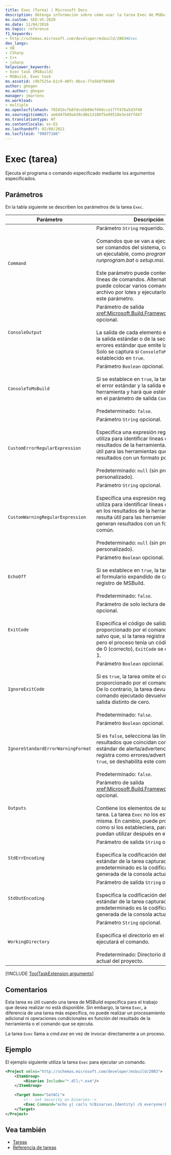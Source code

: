 ```yaml
---
title: Exec (Tarea) | Microsoft Docs
description: Obtenga información sobre cómo usar la tarea Exec de MSBuild para ejecutar un programa o un comando especificado mediante los argumentos especificados.
ms.custom: SEO-VS-2020
ms.date: 11/04/2016
ms.topic: reference
f1_keywords:
- http://schemas.microsoft.com/developer/msbuild/2003#Exec
dev_langs:
- VB
- CSharp
- C++
- jsharp
helpviewer_keywords:
- Exec task [MSBuild]
- MSBuild, Exec task
ms.assetid: c9b7525a-b1c9-40fc-8bce-77a5b8f960d8
author: ghogen
ms.author: ghogen
manager: jmartens
ms.workload:
- multiple
ms.openlocfilehash: 785d1bcfb8fdce5b09e749dcca17ff476a5d3f48
ms.sourcegitcommit: ae6d47b09a439cd0e13180f5e89510e3e347fd47
ms.translationtype: HT
ms.contentlocale: es-ES
ms.lasthandoff: 02/08/2021
ms.locfileid: "99877166"
---
```

# <a name="exec-task"></a>Exec (tarea)

Ejecuta el programa o comando especificado mediante los argumentos especificados.

## <a name="parameters"></a>Parámetros

En la tabla siguiente se describen los parámetros de la tarea `Exec`.

|Parámetro|Descripción|
|---------------|-----------------|
|`Command`|Parámetro `String` requerido.<br /><br /> Comandos que se van a ejecutar. Pueden ser comandos del sistema, como attrib, o un ejecutable, como *program.exe*, *runprogram.bat* o *setup.msi*.<br /><br /> Este parámetro puede contener varias líneas de comandos. Alternativamente, puede colocar varios comandos en un archivo por lotes y ejecutarlo utilizando este parámetro.|
|`ConsoleOutput`|Parámetro de salida <xref:Microsoft.Build.Framework.ITaskItem>`[]` opcional.<br /><br /> La salida de cada elemento es una línea de la salida estándar o de la secuencia de errores estándar que emite la herramienta. Solo se captura si `ConsoleToMsBuild` está establecido en `true`.|
|`ConsoleToMsBuild`|Parámetro `Boolean` opcional.<br /><br /> Si se establece en `true`, la tarea capturará el error estándar y la salida estándar de la herramienta y hará que estén disponibles en el parámetro de salida `ConsoleOutput`.<br /><br />Predeterminado: `false`.|
|`CustomErrorRegularExpression`|Parámetro `String` opcional.<br /><br /> Especifica una expresión regular que se utiliza para identificar líneas de error en los resultados de la herramienta. Esto resulta útil para las herramientas que generan resultados con un formato poco común.<br /><br />Predeterminado: `null` (sin procesamiento personalizado).|
|`CustomWarningRegularExpression`|Parámetro `String` opcional.<br /><br /> Especifica una expresión regular que se utiliza para identificar líneas de advertencia en los resultados de la herramienta. Esto resulta útil para las herramientas que generan resultados con un formato poco común.<br /><br />Predeterminado: `null` (sin procesamiento personalizado).|
|`EchoOff`|Parámetro `Boolean` opcional.<br /><br /> Si se establece en `true`, la tarea no emitirá el formulario expandido de `Command` al registro de MSBuild.<br /><br />Predeterminado: `false`.|
|`ExitCode`|Parámetro de solo lectura de salida `Int32` opcional.<br /><br /> Especifica el código de salida proporcionado por el comando ejecutado, salvo que, si la tarea registra algún error, pero el proceso tenía un código de salida de 0 (correcto), `ExitCode` se establece en-1.|
|`IgnoreExitCode`|Parámetro `Boolean` opcional.<br /><br /> Si es `true`, la tarea omite el código de salida proporcionado por el comando ejecutado. De lo contrario, la tarea devuelve `false` si el comando ejecutado devuelve un código de salida distinto de cero.<br /><br />Predeterminado: `false`.|
|`IgnoreStandardErrorWarningFormat`|Parámetro `Boolean` opcional.<br /><br /> Si es `false`, selecciona las líneas de los resultados que coincidan con el formato estándar de alerta/advertencia, y los registra como errores/advertencias. Si es `true`, se deshabilita este comportamiento.<br /><br />Predeterminado: `false`.|
|`Outputs`|Parámetro de salida <xref:Microsoft.Build.Framework.ITaskItem>`[]` opcional.<br /><br /> Contiene los elementos de salida de la tarea. La tarea `Exec` no los establece por sí misma. En cambio, puede proporcionarlos como si los estableciera, para que se puedan utilizar después en el proyecto.|
|`StdErrEncoding`|Parámetro de salida `String` opcional.<br /><br /> Especifica la codificación del flujo de error estándar de la tarea capturada. El valor predeterminado es la codificación generada de la consola actual.|
|`StdOutEncoding`|Parámetro de salida `String` opcional.<br /><br /> Especifica la codificación del flujo de salida estándar de la tarea capturada. El valor predeterminado es la codificación generada de la consola actual.|
|`WorkingDirectory`|Parámetro `String` opcional.<br /><br /> Especifica el directorio en el que se ejecutará el comando.<br /><br />Predeterminado: Directorio de trabajo actual del proyecto.|

[!INCLUDE [ToolTaskExtension arguments](includes/tooltaskextension-base-params.md)]

## <a name="remarks"></a>Comentarios

Esta tarea es útil cuando una tarea de MSBuild específica para el trabajo que desea realizar no está disponible. Sin embargo, la tarea `Exec`, a diferencia de una tarea más específica, no puede realizar un procesamiento adicional ni operaciones condicionales en función del resultado de la herramienta o el comando que se ejecuta.

La tarea `Exec` llama a *cmd.exe* en vez de invocar directamente a un proceso.

## <a name="example"></a>Ejemplo

El ejemplo siguiente utiliza la tarea `Exec` para ejecutar un comando.

```xml
<Project xmlns="http://schemas.microsoft.com/developer/msbuild/2003">
    <ItemGroup>
        <Binaries Include="*.dll;*.exe"/>
    </ItemGroup>

    <Target Name="SetACL">
        <!-- set security on binaries-->
        <Exec Command="echo y| cacls %(Binaries.Identity) /G everyone:R"/>
    </Target>
</Project>
```

## <a name="see-also"></a>Vea también

- [Tareas](../msbuild/msbuild-tasks.md)
- [Referencia de tareas](../msbuild/msbuild-task-reference.md)
